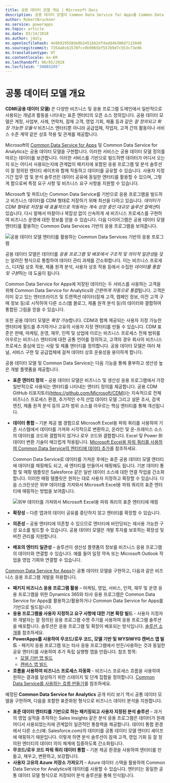 ```yaml
---
title: 공용 데이터 모델 개요 | Microsoft Docs
description: 공용 데이터 모델이 Common Data Service for Apps를 Common Data Service for Analytics에 연결하는 방법을 알아봅니다.
author: RobertBruckner
ms.service: powerapps
ms.topic: article
ms.date: 03/14/2018
ms.author: jdaly
ms.openlocfilehash: 4e9b929558de0b2451bb2df4add4b300d7115848
ms.sourcegitcommit: 7354a0c61578fcc0b9965bf557b9d7c553c73e96
ms.translationtype: HT
ms.contentlocale: ko-KR
ms.lasthandoff: 06/05/2018
ms.locfileid: "34803245"
---
```

# <a name="common-data-model-overview"></a>공통 데이터 모델 개요

**CDM(공용 데이터 모델)** 은 다양한 비즈니스 및 응용 프로그램 도메인에서 일반적으로 사용되는 개념과 활동을 나타내는 표준 엔터티의 오픈 소스 정의입니다. 공용 데이터 모델은 계정, 사업부, 사례, 연락처, 잠재 고객, 영업 기회, 제품 등과 같은 *잘 정의되고 확장 가능한 모듈식* 비즈니스 엔터티뿐 아니라 공급업체, 작업자, 고객 간의 활동이나 서비스 수준 계약 같은 상호 작용 및 관계를 제공합니다. 

Microsoft의 [Common Data Service for Apps](../maker/common-data-service/data-platform-intro.md) 및 Common Data Service for Analytics<!-- TODO add link when available  -->는 공용 데이터 모델을 구현합니다. 이러한 서비스는 공용 데이터 모델 정의를 따르는 데이터를 보관합니다. 이러한 서비스를 기반으로 빌드하면 데이터가 어디서 오는지 또는 어디서 사용되는지에 관계없이 패키지에 포함된 응용 프로그램 및 분석 솔루션이 잘 정의된 엔터티 셰이프와 함께 작동하고 데이터를 공유할 수 있습니다. 사용자 지정 기간 업무 앱 및 분석 솔루션은 데이터 공유에 동일한 엔터티를 활용할 수 있으며, 그렇게 함으로써 특정 요구 사항 및 비즈니스 요구 사항을 지원할 수 있습니다. 

Microsoft 및 파트너는 Common Data Service를 기반으로 응용 프로그램을 빌드하고 비즈니스 데이터를 CDM 형태로 저장하기 위해 최선을 다하고 있습니다. *데이터가 CDM 형태로 저장될 때 효율적으로 작동하는 계속 성장 중인 대규모 솔루션 컬렉션*이 있습니다. 다시 말해서 마찰이나 복잡성 없이 신속하게 새 비즈니스 프로세스를 구현하여 비즈니스 운영에 대한 정보를 얻을 수 있습니다. 다음 다이어그램은 공용 데이터 모델 엔터티를 활용하는 Common Data Services 기반의 응용 프로그램을 보여줍니다.

![공용 데이터 모델 엔터티를 활용하는 Common Data Services 기반의 응용 프로그램](media/cdm-overview.png)

공용 데이터 모델은 데이터를 *응용 프로그램 및 배포에서 구조적 및 의미적 일관성*을 갖는 알려진 형식으로 통합하여 데이터 관리 과제를 간소화합니다. 이는 비즈니스 프로세스, 디지털 상호 작용, 제품 원격 분석, 사용자 상호 작용 등에서 수집한 *데이터를 통합 및 구분*하는 데 도움이 됩니다. 

Common Data Service for Apps에 저장된 데이터는 두 서비스를 사용하는 고객을 위해 Common Data Service for Analytics와 *간편하게 자동으로 통합*됩니다. 고객은 이미 갖고 있는 엔터프라이즈 및 트랜잭션 데이터(잠재 고객, 캠페인 정보, 이전 고객 구매 정보 등)로 시작하여 다른 소스(웹 블로그, 제품 원격 분석 등)의 데이터와 결합하여 통합된 그림을 얻을 수 있습니다.

또한 공용 데이터 모델은 *확장 가능*합니다. CDM과 함께 제공되는 사용자 지정 가능한 엔터티에 필드를 추가하거나 고유의 사용자 지정 엔터티를 만들 수 있습니다. CDM 표준은 판매, 마케팅, 운영, 재무, 인력 및 상업에 이르는 비즈니스 프로세스 전체 범위를 아우르는 비즈니스 엔터티에 대한 공통 언어를 정의하고, 고객의 경우 회사의 비즈니스 프로세스 중심에 있는 사람 및 제품 엔터티를 정의합니다. 공용 데이터 모델은 여러 채널, 서비스 구현 및 공급업체에 걸쳐 데이터 상호 운용성을 용이하게 합니다.

공용 데이터 모델 및 Common Data Service는 다음 기능을 통해 풍부하고 생산성 높은 개발 플랫폼을 제공합니다.

- **표준 엔터티 정의** – 공용 데이터 모델은 비즈니스 및 생산성 응용 프로그램에서 가장 일반적으로 사용되는 엔터티를 나타내는 엔터티 정의를 제공합니다. 공용 CDM GitHub 리포지토리[(https://github.com/Microsoft/CDM)](https://github.com/Microsoft/CDM))는 지속적으로 전체 비즈니스 프로세스 환경, 추가적인 수직 산업 데이터 모델 그리고 설문 조사, 검색 엔진, 제품 원격 분석 등의 교차 범위 소스를 아우르는 핵심 엔터티를 통해 개선됩니다.
- **데이터 통합** – 기본 제공 웹 경험으로 Microsoft Excel용 파워 쿼리를 사용하여 기존 시스템에서 데이터를 가져와 시각적으로 변환하고, 온라인 및 온-프레미스 소스의 데이터를 코드와 결합하지 않거나 로우 코드와 결합합니다. Excel 및 Power BI 데이터 변환 기술이 매끄럽게 적용됩니다. [Microsoft Excel용 파워 쿼리를 사용하여 Common Data Service의 엔터티에 데이터 추가](../maker/common-data-service/data-platform-cds-newentity-pq.md)를 참조하세요.
    
    Common Data Service로 데이터를 가져온 후에는 표준 공용 데이터 모델 엔터티에 데이터를 매핑해도 되고, 새 엔터티를 만들어서 매핑해도 됩니다. 기본 데이터 통합 및 매핑 템플릿은 Salesforce 같은 일반 데이터 소스에 대한 연결 작업을 간소화합니다. 이러한 매핑 템플릿은 원하는 대로 사용자 지정하고 확장할 수 있습니다. 다음 스크린샷은 외부 데이터를 가져와서 Microsoft Excel용 파워 쿼리의 표준 엔터티에 매핑하는 방법을 보여줍니다. 
    
    ![외부 데이터를 가져와서 Microsoft Excel용 파워 쿼리의 표준 엔터티에 매핑 ](media/cdm-mapping-entities.png)<br />

- **확장성** – 다른 앱과의 데이터 공유를 중단하지 않고 엔터티를 확장할 수 있습니다.
- **의존성** – 공용 엔터티에 의존할 수 있으므로 엔터티에 바인딩되는 재사용 가능한 구성 요소를 빌드할 수 있습니다. 공용 데이터 모델은 개발 투자를 보호하는 확장성 및 버전 관리를 지원합니다.
- **배포의 엔터티 일관성** – 솔루션이 생산성 플랫폼의 정보를 비즈니스 응용 프로그램의 데이터와 연결할 수 있습니다. 예를 들어 일정 약속 또는 Microsoft Outlook 작업을 영업 기회와 연결할 수 있습니다. 

[Common Data Service for Apps](../maker/common-data-service/data-platform-intro.md)는 공통 데이터 모델을 구현하고, 다음과 같은 비즈니스 응용 프로그램 개발을 허용합니다.

- **패키지 비즈니스 응용 프로그램 활용** – 마케팅, 영업, 서비스, 인력, 재무 및 운영 응용 프로그램을 위한 Dynamics 365와 타사 응용 프로그램은 Common Data Service for Apps를 활용하고/활용하거나 Common Data Service for Apps를 기반으로 빌드됩니다.
- **응용 프로그램을 사용자 지정하고 요구 사항에 대한 기본 확장 빌드** - 사용자 지정자와 개발자는 잘 정의된 응용 프로그램 수명 주기를 사용하여 응용 프로그램 솔루션을 배포합니다. 솔루션은 응용 프로그램 및 확장이 배포되는 방식입니다. [솔루션 소개](../developer/common-data-service/introduction-solutions.md)를 참조하세요.
- **PowerApps를 사용하여 무코드/로우 코드, 모델 기반 및 WYSIWYG 캔버스 앱 빌드** - 패키지 응용 프로그램 또는 타사 응용 프로그램에서 만든/사용하는 것과 동일한 공유 엔터티를 사용하여 추가 독립 실행형 앱을 만듭니다. 참조 항목: 
    - [모델 기반 앱 빌드](../maker/model-driven-apps/model-driven-app-overview.md)
    - [캔버스 앱 빌드](../maker/canvas-apps/getting-started.md) 
- **흐름을 사용하여 비즈니스 프로세스 자동화** - 비즈니스 프로세스 흐름을 사용하여 원하는 결과를 달성하기 위한 스테이지 및 단계 집합을 정의합니다. [Common Data Service를 사용하는 흐름 만들기](/flow/common-data-model-intro)를 참조하세요.
 
예정된 **Common Data Service for Analytics** <!-- TODO add link when available  --> 공개 미리 보기 역시 공통 데이터 모델을 구현하며, 다음을 포함한 표준화된 형식으로 비즈니스 데이터 분석을 지원합니다.

- **표준 데이터 엔터티를 기반으로 하는 패키징되고 사용자 지정된 분석 솔루션** – 과거의 영업 실적을 추적하는 Sales Insights 같은 분석 응용 프로그램은 데이터가 원래 어디서 사용되었는지에 관계없이 일관적인 통찰력을 제공합니다. 데이터 통합 환경에서 다른 소스(예: Salesforce.com)의 데이터를 공통 데이터 모델 엔터티 셰이프에 매핑하기 때문입니다. 이렇게 하면 분석 솔루션이 잠재 고객, 영업 기회 등 잘 정의된 엔터티의 데이터 의미 체계에 집중하도록 간소화됩니다.
- **무코드/로우 코드 파워 쿼리 데이터 통합** – 기본 제공 환경을 사용하여 엔터티를 만들고, 채우고, 변환하고, 보강합니다. 
- **사용자 고유의 Azure 저장소 가져오기** – Azure 데이터 스택을 활용하여 Common Data Service for Analytics에 데이터를 사용할 수 있습니다. 엔터티는 동일한 공통 데이터 모델 형식으로 저장되어 분석 솔루션을 통해 인식됩니다.

